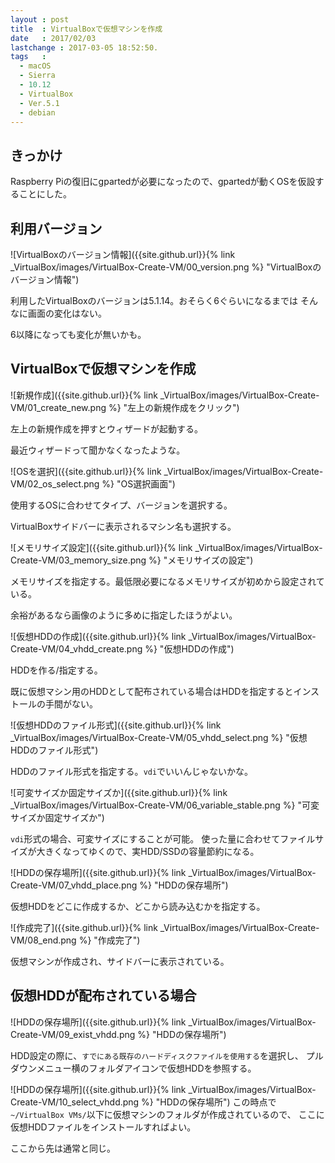 ```yaml
---
layout : post
title  : VirtualBoxで仮想マシンを作成
date   : 2017/02/03
lastchange : 2017-03-05 18:52:50.
tags   :
  - macOS
  - Sierra
  - 10.12
  - VirtualBox
  - Ver.5.1
  - debian
---
```


## きっかけ

Raspberry Piの復旧にgpartedが必要になったので、gpartedが動くOSを仮設することにした。

## 利用バージョン

![VirtualBoxのバージョン情報]({{site.github.url}}{% link _VirtualBox/images/VirtualBox-Create-VM/00_version.png %} "VirtualBoxのバージョン情報")

利用したVirtualBoxのバージョンは5.1.14。おそらく6ぐらいになるまでは
そんなに画面の変化はない。

6以降になっても変化が無いかも。

## VirtualBoxで仮想マシンを作成

![新規作成]({{site.github.url}}{% link _VirtualBox/images/VirtualBox-Create-VM/01_create_new.png %} "左上の新規作成をクリック")

左上の新規作成を押すとウィザードが起動する。

最近ウィザードって聞かなくなったような。

![OSを選択]({{site.github.url}}{% link _VirtualBox/images/VirtualBox-Create-VM/02_os_select.png %} "OS選択画面")

使用するOSに合わせてタイプ、バージョンを選択する。

VirtualBoxサイドバーに表示されるマシン名も選択する。

![メモリサイズ設定]({{site.github.url}}{% link _VirtualBox/images/VirtualBox-Create-VM/03_memory_size.png %} "メモリサイズの設定")

メモリサイズを指定する。最低限必要になるメモリサイズが初めから設定されている。

余裕があるなら画像のように多めに指定したほうがよい。

![仮想HDDの作成]({{site.github.url}}{% link _VirtualBox/images/VirtualBox-Create-VM/04_vhdd_create.png %} "仮想HDDの作成")

HDDを作る/指定する。

既に仮想マシン用のHDDとして配布されている場合はHDDを指定するとインストールの手間がない。

![仮想HDDのファイル形式]({{site.github.url}}{% link _VirtualBox/images/VirtualBox-Create-VM/05_vhdd_select.png %} "仮想HDDのファイル形式")

HDDのファイル形式を指定する。`vdi`でいいんじゃないかな。

![可変サイズか固定サイズか]({{site.github.url}}{% link _VirtualBox/images/VirtualBox-Create-VM/06_variable_stable.png %} "可変サイズか固定サイズか")

`vdi`形式の場合、可変サイズにすることが可能。
使った量に合わせてファイルサイズが大きくなってゆくので、実HDD/SSDの容量節約になる。

![HDDの保存場所]({{site.github.url}}{% link _VirtualBox/images/VirtualBox-Create-VM/07_vhdd_place.png %} "HDDの保存場所")

仮想HDDをどこに作成するか、どこから読み込むかを指定する。

![作成完了]({{site.github.url}}{% link _VirtualBox/images/VirtualBox-Create-VM/08_end.png %} "作成完了")

仮想マシンが作成され、サイドバーに表示されている。

## 仮想HDDが配布されている場合

![HDDの保存場所]({{site.github.url}}{% link _VirtualBox/images/VirtualBox-Create-VM/09_exist_vhdd.png %} "HDDの保存場所")

HDD設定の際に、`すでにある既存のハードディスクファイルを使用する`を選択し、
プルダウンメニュー横のフォルダアイコンで仮想HDDを参照する。

![HDDの保存場所]({{site.github.url}}{% link _VirtualBox/images/VirtualBox-Create-VM/10_select_vhdd.png %} "HDDの保存場所")
この時点で`~/VirtualBox VMs/`以下に仮想マシンのフォルダが作成されているので、
ここに仮想HDDファイルをインストールすればよい。

ここから先は通常と同じ。

